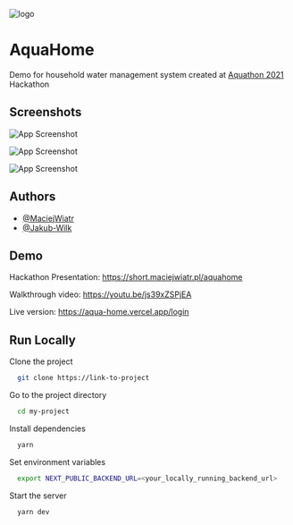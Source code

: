 
![logo](https://i.imgur.com/V9RG5gh.png)
# AquaHome

Demo for household water management system created at [Aquathon 2021](https://aquathon.pl/) Hackathon



## Screenshots

![App Screenshot](https://i.imgur.com/JiGQABp.png)

![App Screenshot](https://i.imgur.com/251NGkp.png)

![App Screenshot](https://i.imgur.com/pb62h0T.png)

## Authors

- [@MaciejWiatr](https://www.github.com/MaciejWiatr)
- [@Jakub-Wilk](https://www.github.com/Jakub-Wilk)


## Demo

Hackathon Presentation:
https://short.maciejwiatr.pl/aquahome

Walkthrough video: 
https://youtu.be/js39xZSPjEA

Live version:
https://aqua-home.vercel.app/login


## Run Locally

Clone the project

```bash
  git clone https://link-to-project
```

Go to the project directory

```bash
  cd my-project
```

Install dependencies

```bash
  yarn
```

Set environment variables
```bash
  export NEXT_PUBLIC_BACKEND_URL=<your_locally_running_backend_url>
```

Start the server

```bash
  yarn dev
```

